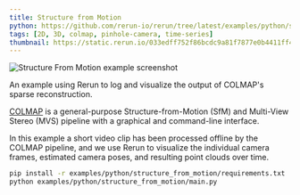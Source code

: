 ```yaml
---
title: Structure from Motion
python: https://github.com/rerun-io/rerun/tree/latest/examples/python/structure_from_motion/main.py
tags: [2D, 3D, colmap, pinhole-camera, time-series]
thumbnail: https://static.rerun.io/033edff752f86bcdc9a81f7877e0b4411ff4e6c5_structure_from_motion_480w.png
---
```


<picture>
  <source media="(max-width: 480px)" srcset="https://static.rerun.io/033edff752f86bcdc9a81f7877e0b4411ff4e6c5_structure_from_motion_480w.png">
  <source media="(max-width: 768px)" srcset="https://static.rerun.io/29f207025a6c5a63e487f95fc6098a4f1f8d9ca3_structure_from_motion_768w.png">
  <source media="(max-width: 1024px)" srcset="https://static.rerun.io/6b7914b63f909f2ac5b23530a7d7363178b331cb_structure_from_motion_1024w.png">
  <source media="(max-width: 1200px)" srcset="https://static.rerun.io/7047a851275c94c2a7e018bd7230dac96c0cea09_structure_from_motion_1200w.png">
  <img src="https://static.rerun.io/b17f8824291fa1102a4dc2184d13c91f92d2279c_structure_from_motion_full.png" alt="Structure From Motion example screenshot">
</picture>

An example using Rerun to log and visualize the output of COLMAP's sparse reconstruction.

[COLMAP](https://colmap.github.io/index.html) is a general-purpose Structure-from-Motion (SfM) and Multi-View Stereo (MVS) pipeline with a graphical and command-line interface.

In this example a short video clip has been processed offline by the COLMAP pipeline, and we use Rerun to visualize the individual camera frames, estimated camera poses, and resulting point clouds over time.


```bash
pip install -r examples/python/structure_from_motion/requirements.txt
python examples/python/structure_from_motion/main.py
```
